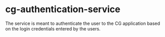 # cg-authentication-service
The service is meant to authenticate the user to the CG application based on the  login credentials entered by the users.
